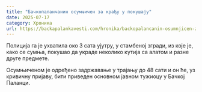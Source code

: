 ```yaml
---
title: "Бачкопаланчанин осумњичен за крађу у покушају"
date: 2025-07-17
category: Хроника
url: https://backapalankavesti.com/hronika/backopalancanin-osumnjicen-za-kradju-u-pokusaju/
---
```


Полиција га је ухватила око 3 сата ујутру, у стамбеној згради, из које је, како се сумња, покушао да украде неколико кутија са алатом и разне друге предмете.

Осумњиченом је одређено задржавање у трајању до 48 сати и он ће, уз кривичну пријаву, бити приведен основном јавном тужиоцу у Бачкој Паланци.
